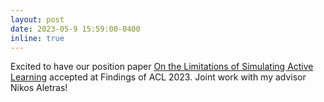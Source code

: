```yaml
---
layout: post
date: 2023-05-9 15:59:00-0400
inline: true
---
```


Excited to have our position paper [On the Limitations of Simulating Active Learning]() accepted at Findings of ACL 2023. Joint work with my advisor Nikos Aletras!
